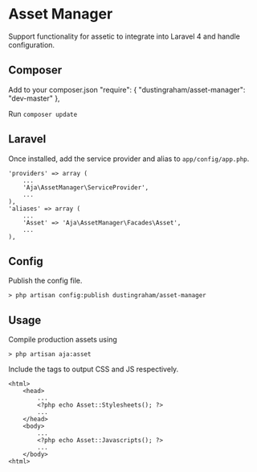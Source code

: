 Asset Manager
=============
Support functionality for assetic to integrate into Laravel 4 and handle configuration.

Composer
--------

Add to your composer.json
    "require": {
        "dustingraham/asset-manager": "dev-master"
    },

Run `composer update`

Laravel
-------

Once installed, add the service provider and alias to `app/config/app.php`.

    'providers' => array (
        ...
        'Aja\AssetManager\ServiceProvider',
        ...
    ),
    'aliases' => array (
        ...
        'Asset' => 'Aja\AssetManager\Facades\Asset',
        ...
    ),

Config
------

Publish the config file.

    > php artisan config:publish dustingraham/asset-manager

Usage
-----

Compile production assets using

    > php artisan aja:asset

Include the tags to output CSS and JS respectively.

    <html>
        <head>
            ...
            <?php echo Asset::Stylesheets(); ?>
            ...
        </head>
        <body>
            ...
            <?php echo Asset::Javascripts(); ?>
            ...
        </body>
    <html>


